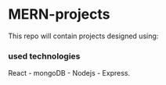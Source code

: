 # MERN-projects
This repo will contain projects designed using:
### used technologies 
React - mongoDB - Nodejs - Express.
